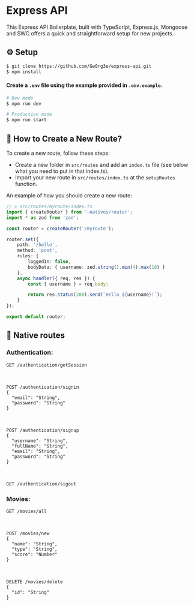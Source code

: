 # Express API

This Express API Boilerplate, built with TypeScript, Express.js, Mongoose and SWC offers a quick and straightforward setup for new projects.

## ⚙️ Setup

```bash
$ git clone https://github.com/Ge0rg3e/express-api.git
$ npm install
```

#### Create a `.env` file using the example provided in `.env.example`.

```bash
# Dev mode
$ npm run dev

# Production mode
$ npm run start
```

## 📙 How to Create a New Route?

To create a new route, follow these steps:

-   Create a new folder in `src/routes` and add an `index.ts` file (see below what you need to put in that index.ts).
-   Import your new route in `src/routes/index.ts` at the `setupRoutes` function.

An example of how you should create a new route:

```ts
// > src/routes/myroute/index.ts
import { createRouter } from '~natives/router';
import * as zod from 'zod';

const router = createRouter('/myroute');

router.set({
	path: '/hello',
	method: 'post',
	rules: {
		loggedIn: false,
		bodyData: { username: zed.string().min(4).max(10) }
	},
	async handler({ req, res }) {
		const { username } = req.body;

		return res.status(200).send(`Hello ${username}!`);
	}
});

export default router;
```

## 🔗 Native routes

### Authentication:

```http
GET /authentication/getSession
```

<br />

```http
POST /authentication/signin
{
  "email": "String",
  "password": "String"
}
```

<br />

```http
POST /authentication/signup
{
  "username": "String",
  "fullName": "String",
  "email": "String",
  "password": "String"
}
```

<br />

```http
GET /authentication/sigout
```

### Movies:

```http
GET /movies/all
```

<br />

```http
POST /movies/new
{
  "name": "String",
  "type": "String",
  "score": "Number"
}
```

<br />

```http
DELETE /movies/delete
{
  "id": "String"
}
```
